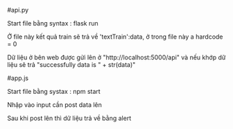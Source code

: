 #api.py
<div>
  <p>Start file bằng syntax : flask run 
  <p>Ở file này kết quả train sẽ trả về 'textTrain':data, ở trong file này a hardcode = 0</p>
  <p>Dữ liệu ở bên web được gửi lên ở "http://localhost:5000/api" và nếu khớp dữ liệu sẽ trả "successfully data is " + str(data)"</p>
</div>
#app.js
<div>
  <p>Start file bằng systax : npm start</p>
  <p> Nhập vào input cần post data lên </p>
  <p>Sau khi post lên thì dữ liệu trả về bằng alert</p>
</div>
